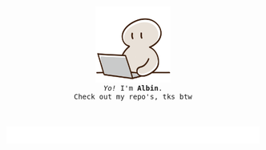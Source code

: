 <p align="center">
  <br>
  
  <img width="150" src="assets/main.png">
 
  <br>
  <samp>
    <i>Yo!</i> I'm <b>Albin</b>.
    <br> 
    Check out my repo's, tks btw 
    <br>
    <br>
  </samp>

  <br>
  <br>
  <img width="max" src="assets/flow.svg">
</p>
